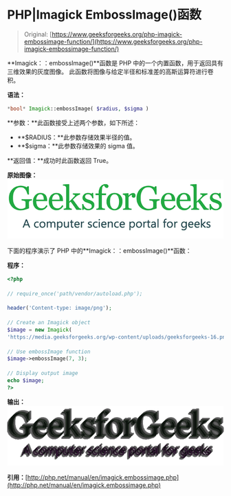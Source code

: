 # PHP|Imagick EmbossImage()函数

> Original: [https://www.geeksforgeeks.org/php-imagick-embossimage-function/](https://www.geeksforgeeks.org/php-imagick-embossimage-function/)

**Imagick：：embossImage()**函数是 PHP 中的一个内置函数，用于返回具有三维效果的灰度图像。 此函数将图像与给定半径和标准差的高斯运算符进行卷积。

**语法：**

```php
*bool* Imagick::embossImage( $radius, $sigma )
```

**参数：**此函数接受上述两个参数，如下所述：

*   **$RADIUS：**此参数存储效果半径的值。
*   **$sigma：**此参数存储效果的 sigma 值。

**返回值：**成功时此函数返回 True。

**原始图像：**
![](img/2aee72e5320a85a6e747db7b6fa1345f.png)

下面的程序演示了 PHP 中的**Imagick：：embossImage()**函数：

**程序：**

```php
<?php 

// require_once('path/vendor/autoload.php'); 

header('Content-type: image/png');

// Create an Imagick object
$image = new Imagick(
'https://media.geeksforgeeks.org/wp-content/uploads/geeksforgeeks-16.png');

// Use embossImage function
$image->embossImage(7, 3);

// Display output image
echo $image;
?>
```

**输出：**
![](img/4feba4ed3731165555881dec26d43b26.png)

**引用：**[http://php.net/manual/en/imagick.embossimage.php](http://php.net/manual/en/imagick.embossimage.php)